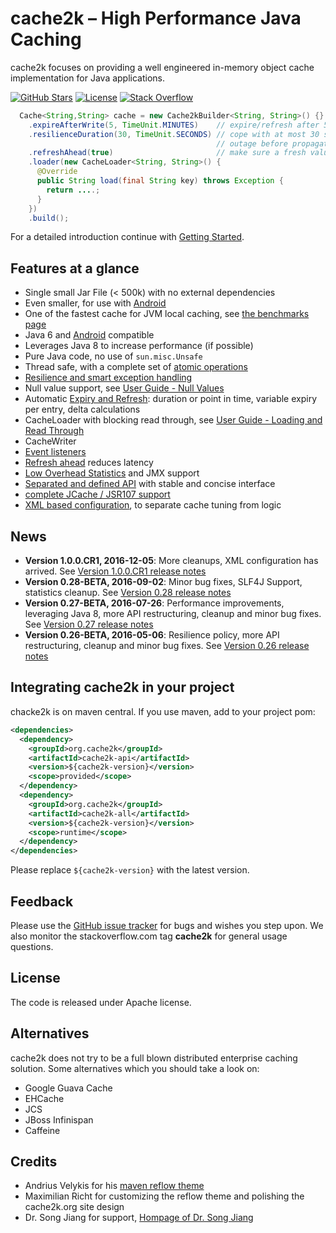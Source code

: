 # cache2k – High Performance Java Caching

cache2k focuses on providing a well engineered in-memory object cache implementation for
Java applications. 

[![GitHub Stars](https://x.h7e.eu/badges/xz/q/github/starGazers/gh-stargazers/cache2k/cache2k)](https://github.com/cache2k/cache2k/stargazers)
[![License](https://x.h7e.eu/badges/xz/txt/license/apache)](https://www.apache.org/licenses/LICENSE-2.0.html)
[![Stack Overflow](https://x.h7e.eu/badges/xz/txt/stackoverflow/cache2k)](https://stackoverflow.com/questions/tagged/cache2k)

````java
  Cache<String,String> cache = new Cache2kBuilder<String, String>() {}
    .expireAfterWrite(5, TimeUnit.MINUTES)    // expire/refresh after 5 minutes
    .resilienceDuration(30, TimeUnit.SECONDS) // cope with at most 30 seconds
                                              // outage before propagating exceptions
    .refreshAhead(true)                       // make sure a fresh value is always there
    .loader(new CacheLoader<String, String>() {
      @Override
      public String load(final String key) throws Exception {
        return ....;
      }
    })
    .build();
````

For a detailed introduction continue with [Getting Started](docs/1.0/user-guide.html#start).

## Features at a glance

 * Single small Jar File (< 500k) with no external dependencies
 * Even smaller, for use with [Android](docs/1.0/user-guide.html#android)
 * One of the fastest cache for JVM local caching, see [the benchmarks page](benchmarks.html)
 * Java 6 and [Android](docs/1.0/user-guide.html#android) compatible
 * Leverages Java 8 to increase performance (if possible)
 * Pure Java code, no use of `sun.misc.Unsafe`
 * Thread safe, with a complete set of [atomic operations](docs/1.0/user-guide.html#atomic)
 * [Resilience and smart exception handling](docs/1.0/user-guide.html#exceptions-and-resilience) 
 * Null value support, see [User Guide - Null Values](docs/1.0/user-guide.html#null-values)
 * Automatic [Expiry and Refresh](docs/1.0/user-guide.html#expiry-and-refresh): duration or point in time, variable expiry per entry, delta calculations
 * CacheLoader with blocking read through, see [User Guide - Loading and Read Through](docs/1.0/user-guide.html#loading-read-through)
 * CacheWriter
 * [Event listeners](docs/1.0/user-guide.html#events)
 * [Refresh ahead](docs/1.0/user-guide.html#refresh-ahead) reduces latency
 * [Low Overhead Statistics](docs/1.0/user-guide.html#statistics) and JMX support
 * [Separated and defined API](/docs/1.0/apidocs/cache2k-api/index.html) with stable and concise interface
 * [complete JCache / JSR107 support](docs/1.0/user-guide.html#jcache)
 * [XML based configuration](docs/1.0/user-guide.html#configuration), to separate cache tuning from logic

## News

  * **Version 1.0.0.CR1, 2016-12-05**: More cleanups, XML configuration has arrived. See [Version 1.0.0.CR1 release notes](1/0.0.CR1.html)
  * **Version 0.28-BETA, 2016-09-02**: Minor bug fixes, SLF4J Support, statistics cleanup. See [Version 0.28 release notes](0/28.html)
  * **Version 0.27-BETA, 2016-07-26**: Performance improvements, leveraging Java 8, more API restructuring, cleanup and minor bug fixes. See [Version 0.27 release notes](0/27.html)
  * **Version 0.26-BETA, 2016-05-06**: Resilience policy, more API restructuring, cleanup and minor bug fixes. See [Version 0.26 release notes](0/26.html)

## Integrating cache2k in your project

chacke2k is on maven central. If you use maven, add to your project pom:

```xml
<dependencies>
  <dependency>
    <groupId>org.cache2k</groupId>
    <artifactId>cache2k-api</artifactId>
    <version>${cache2k-version}</version>
    <scope>provided</scope>
  </dependency>
  <dependency>
    <groupId>org.cache2k</groupId>
    <artifactId>cache2k-all</artifactId>
    <version>${cache2k-version}</version>
    <scope>runtime</scope>
  </dependency>
</dependencies>
```

Please replace `${cache2k-version}` with the latest version.

## Feedback

Please use the [GitHub issue tracker](https://github.com/cache2k/cache2k) for bugs and wishes you step upon. We also monitor the stackoverflow.com tag
**cache2k** for general usage questions.

## License

The code is released under Apache license. 

## Alternatives

cache2k does not try to be a full blown distributed enterprise caching solution. Some alternatives
which you should take a look on:

 * Google Guava Cache
 * EHCache
 * JCS
 * JBoss Infinispan
 * Caffeine

## Credits

  * Andrius Velykis for his [maven reflow theme](http://andriusvelykis.github.io/reflow-maven-skin)
  * Maximilian Richt for customizing the reflow theme and polishing the cache2k.org site design
  * Dr. Song Jiang for support, [Hompage of Dr. Song Jiang](http://www.ece.eng.wayne.edu/~sjiang)
